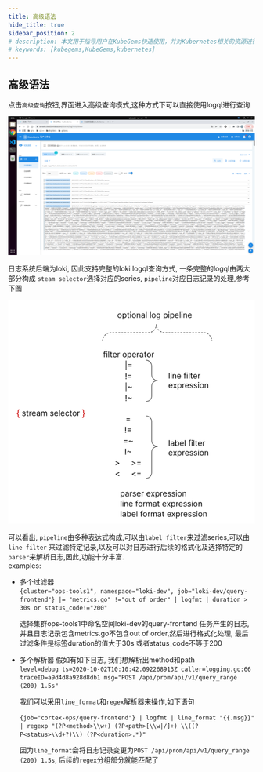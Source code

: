 ```yaml
---
title: 高级语法
hide_title: true
sidebar_position: 2
# description: 本文用于指导用户在KubeGems快速使用，并对Kubernetes相关的资源进行操作
# keywords: [kubegems,KubeGems,kubernetes]
---
```


## 高级语法
  点击`高级查询`按钮,界面进入高级查询模式,这种方式下可以直接使用logql进行查询  

![pic](./assets/log-query-advanced.png)

  日志系统后端为loki, 因此支持完整的loki logql查询方式, 一条完整的logql由两大部分构成
  `steam selector`选择对应的series, `pipeline`对应日志记录的处理,参考下图  

![pic](./assets/query_components.png)

 可以看出, `pipeline`由多种表达式构成,可以由`label filter`来过滤series,可以由`line filter`
 来过滤特定记录,以及可以对日志进行后续的格式化及选择特定的`parser`来解析日志,因此,功能十分丰富.  
 examples: 
 - 多个过滤器  
   `{cluster="ops-tools1", namespace="loki-dev", job="loki-dev/query-frontend"} |= "metrics.go" !="out of order" | logfmt | duration > 30s or status_code!="200"`  

   选择集群ops-tools1中命名空间loki-dev的query-frontend 任务产生的日志,并且日志记录包含metrics.go不包含out of order,然后进行格式化处理, 最后过滤条件是标签duration的值大于30s
   或者status_code不等于200
 - 多个解析器
   假如有如下日志, 我们想解析出method和path  
   `level=debug ts=2020-10-02T10:10:42.092268913Z caller=logging.go:66 traceID=a9d4d8a928d8db1 msg="POST /api/prom/api/v1/query_range (200) 1.5s"`  

   我们可以采用`line_format`和`regex`解析器来操作,如下语句  

   `{job="cortex-ops/query-frontend"} | logfmt | line_format "{{.msg}}" | regexp "(?P<method>\\w+) (?P<path>[\\w|/]+) \\((?P<status>\\d+?)\\) (?P<duration>.*)"`  

   因为`line_format`会将日志记录变更为`POST /api/prom/api/v1/query_range (200) 1.5s`, 后续的`regex`分组部分就能匹配了



